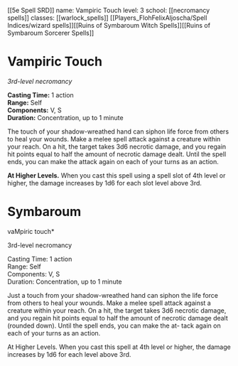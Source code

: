 [[5e Spell SRD]]
name: Vampiric Touch
level: 3
school: [[necromancy spells]]
classes: [[warlock_spells]]
         [[Players_FlohFelixAljoscha/Spell Indices/wizard spells]][[Ruins of Symbaroum Witch Spells]][[Ruins of Symbaroum Sorcerer Spells]]

# Vampiric Touch 
_3rd-level necromancy_ 

**Casting Time:** 1 action    
**Range:** Self    
**Components:** V, S    
**Duration:** Concentration, up to 1 minute 

The touch of your shadow-wreathed hand can siphon life force from others to heal your wounds. Make a melee spell attack against a creature within your reach. On a hit, the target takes 3d6 necrotic damage, and you regain hit points equal to half the amount of necrotic damage dealt. Until the spell ends, you can make the attack again on each of your turns as an action. 

**At Higher Levels.** When you cast this spell using a spell slot of 4th level or higher, the damage increases by 1d6 for each slot level above 3rd.

# Symbaroum

vaMpiric touch*

3rd-level necromancy

Casting Time: 1 action  
Range: Self  
Components: V, S  
Duration: Concentration, up to 1 minute

Just a touch from your shadow-wreathed hand can siphon the life force from others to heal your wounds. Make a melee spell attack against a creature within your reach. On a hit, the target takes 3d6 necrotic damage, and you regain hit points equal to half the amount of necrotic damage dealt (rounded down). Until the spell ends, you can make the at- tack again on each of your turns as an action.

At Higher Levels. When you cast this spell at 4th level or higher, the damage increases by 1d6 for each level above 3rd.